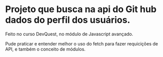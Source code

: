 # Projeto que busca na api do Git hub dados do perfil dos usuários.

Feito no curso DevQuest, no módulo de Javascript avançado.

Pude praticar e entender melhor o uso do fetch para fazer requicições de API, e também o conceito de módulos. 
